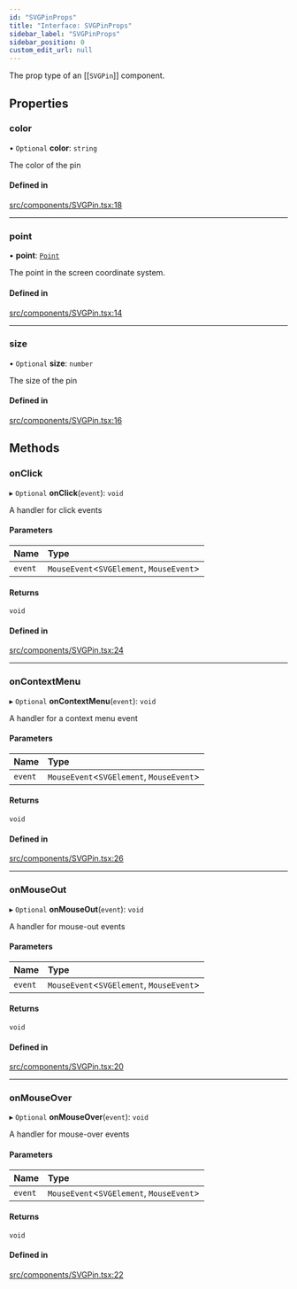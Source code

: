 ```yaml
---
id: "SVGPinProps"
title: "Interface: SVGPinProps"
sidebar_label: "SVGPinProps"
sidebar_position: 0
custom_edit_url: null
---
```


The prop type of an [[`SVGPin`]] component.

## Properties

### color

• `Optional` **color**: `string`

The color of the pin

#### Defined in

[src/components/SVGPin.tsx:18](https://github.com/rob-blackbourn/jetblack-map/blob/cdc3f14/src/components/SVGPin.tsx#L18)

___

### point

• **point**: [`Point`](../modules.md#point)

The point in the screen coordinate system.

#### Defined in

[src/components/SVGPin.tsx:14](https://github.com/rob-blackbourn/jetblack-map/blob/cdc3f14/src/components/SVGPin.tsx#L14)

___

### size

• `Optional` **size**: `number`

The size of the pin

#### Defined in

[src/components/SVGPin.tsx:16](https://github.com/rob-blackbourn/jetblack-map/blob/cdc3f14/src/components/SVGPin.tsx#L16)

## Methods

### onClick

▸ `Optional` **onClick**(`event`): `void`

A handler for click events

#### Parameters

| Name | Type |
| :------ | :------ |
| `event` | `MouseEvent`<`SVGElement`, `MouseEvent`\> |

#### Returns

`void`

#### Defined in

[src/components/SVGPin.tsx:24](https://github.com/rob-blackbourn/jetblack-map/blob/cdc3f14/src/components/SVGPin.tsx#L24)

___

### onContextMenu

▸ `Optional` **onContextMenu**(`event`): `void`

A handler for a context menu event

#### Parameters

| Name | Type |
| :------ | :------ |
| `event` | `MouseEvent`<`SVGElement`, `MouseEvent`\> |

#### Returns

`void`

#### Defined in

[src/components/SVGPin.tsx:26](https://github.com/rob-blackbourn/jetblack-map/blob/cdc3f14/src/components/SVGPin.tsx#L26)

___

### onMouseOut

▸ `Optional` **onMouseOut**(`event`): `void`

A handler for mouse-out events

#### Parameters

| Name | Type |
| :------ | :------ |
| `event` | `MouseEvent`<`SVGElement`, `MouseEvent`\> |

#### Returns

`void`

#### Defined in

[src/components/SVGPin.tsx:20](https://github.com/rob-blackbourn/jetblack-map/blob/cdc3f14/src/components/SVGPin.tsx#L20)

___

### onMouseOver

▸ `Optional` **onMouseOver**(`event`): `void`

A handler for mouse-over events

#### Parameters

| Name | Type |
| :------ | :------ |
| `event` | `MouseEvent`<`SVGElement`, `MouseEvent`\> |

#### Returns

`void`

#### Defined in

[src/components/SVGPin.tsx:22](https://github.com/rob-blackbourn/jetblack-map/blob/cdc3f14/src/components/SVGPin.tsx#L22)
